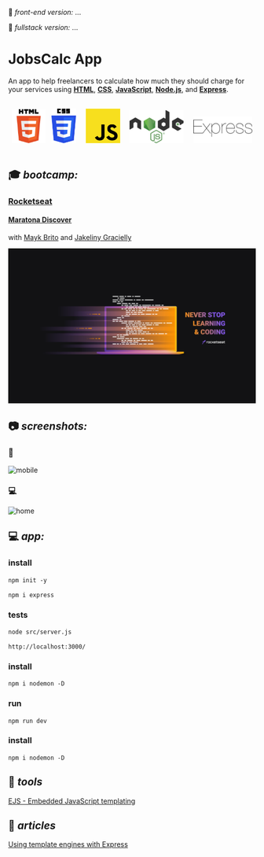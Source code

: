 :link: _front-end version:_ ...

:link: _fullstack version:_ ...

# JobsCalc App

An app to help freelancers to calculate how much they should charge for your services using **[HTML](https://whatwg.org/)**, **[CSS](https://www.w3.org/Style/CSS/)**, **[JavaScript](https://developer.mozilla.org/en-US/docs/Web/JavaScript)**, **[Node.js](https://nodejs.org/)**, and **[Express](https://expressjs.com/)**.  

<br>

<div align="center">
<img src="./.github/logo_HTML5.png" width="69">
&nbsp;
<img src="./.github/logo_CSS3.png" width="50">
&nbsp;
&nbsp;
<img src="./.github/logo_JS.png" width="70">
&nbsp;
&nbsp;
<img src="./.github/logo_Node.png" width="110">
&nbsp;
&nbsp;
<img src="./.github/logo_Express.png" width="120">
</div>

<br>

## :mortar_board: **_bootcamp:_**  

### [Rocketseat](https://rocketseat.com.br/)

#### [Maratona Discover](https://maratonadiscover.rocketseat.com.br/)

with [Mayk Brito](https://github.com/maykbrito) and [Jakeliny Gracielly](https://github.com/jakeliny)  

![MaratonaDiscover2021#3](./.github/logo_Rocketseat_Maratona_Discover.png)
<br>

## :camera: **_screenshots:_**  

### :iphone:  

![mobile](./readme/screenshots/...)  

### :computer:  

![home](./readme/screenshots/...)  

## :computer: **_app:_**  

### install

```
npm init -y
```

```
npm i express
```

### tests

```
node src/server.js
```

```
http://localhost:3000/
```

### install

```
npm i nodemon -D
```

### run

```
npm run dev
```

### install

```
npm i nodemon -D
```

## :hammer: **_tools_**

[EJS - Embedded JavaScript templating](https://ejs.co/)  

## :newspaper: **_articles_**

[Using template engines with Express](https://expressjs.com/en/guide/using-template-engines.html)  